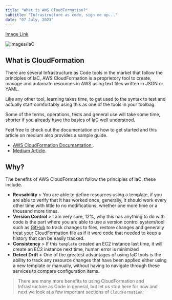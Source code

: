 ```yaml
---
title: "What is AWS CloudFormation?"
subtitle: "Infrastructure as code, sign me up..."
date: "07 July, 2023"
---
```


[Image Link](https://www.cloud4c.com/sites/default/files/inline-images/infrastructure-as-code-graphics.png) 

![images/IaC](/images/blog/infrastructure-as-code.png)

## What is CloudFormation
There are several Infrastructure as Code tools in the market that follow the principles of IaC, AWS CloudFormation is a proprietory tool to create, manage and automate resources in AWS using text files written in JSON or YAML. 

Like any other tool, learning takes time, to get used to the syntax to test and actually start comfortably using this as one of the tools in your toolbag.

Some of the terms, operations, tests and general use will take some time, shorter if you already have the basics of IaC well understood.

Feel free to check out the documentation on how to get started and this article on medium also provides a sample guide.

- [AWS CloudFormation Documantation ](https://docs.aws.amazon.com/AWSCloudFormation/latest/UserGuide/Welcome.html).
- [Medium Article](<https://docs.aws.amazon.com/AWSCloudFormation/latest/UserGuide/Welcome.html>).


## Why?

The benefits of AWS CloudFormation follow the principles of IaC, these include.
- **Reusability** > You are able to define resources using a template, if you are able to verify that it has worked once, generally, it should work every other time with little to no modifications, whether one more time or a thousand more times.
- **Version Control** > I am very sure, 12%, why this has anything to do with code is the part where you are able to use a version control system/tool such as [GitHub](https://github.com/) to track changes to files, restore changes and generally treat your CloudFormation file as if it were code that needed to keep a history that can be easily tracked.
- **Consistency** > If this `template` created an EC2 instance last time, it will create an EC2 instance next time, human error is minimized
- **Detect Drift** > One of the greatest advantages of using IaC tools is the ability to track any resource changes that have been applied either using a new template or manually, without having to navigate through these services to compare configuration items.

> There are many more benefits to using CloudFormation and Infrastructure as Code in general, but let us stop here for now and next we look at a few important sections of `CloudFormation`;

